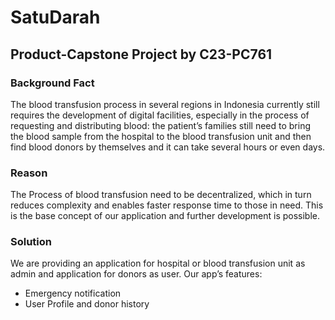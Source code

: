 # SatuDarah
## Product-Capstone Project by C23-PC761



### Background Fact
The blood transfusion process in several regions in Indonesia currently still requires the development of digital facilities, especially  in the process of requesting and distributing blood: the patient’s families still need to bring the blood sample from the hospital to the blood transfusion unit and then find blood donors by themselves and it can take several hours or even days.

### Reason
The Process of blood transfusion need to be  decentralized, which in turn reduces complexity and enables faster response time to those in need. This is the base concept of our application and further development is possible.

### Solution
We are providing an application for hospital or blood transfusion unit as admin and application for donors as user. Our app’s features:
* Emergency notification
* User Profile and donor history
